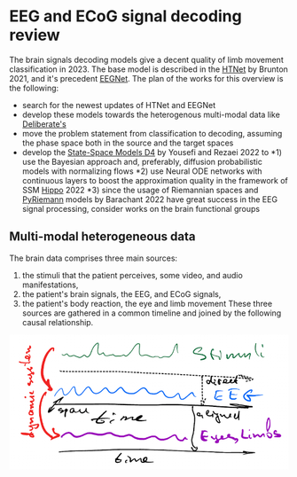 #  EEG and ECoG signal decoding review

The brain signals decoding models give a decent quality of limb movement classification in 2023. The base model is described in the [HTNet](https://github.com/BruntonUWBio/HTNet_generalized_decoding) by Brunton 2021, and it's precedent [EEGNet](https://github.com/vadim-vic/arl-eegmodels). The plan of the works for this overview is the following:
* search for the newest updates of HTNet and EEGNet
* develop these models towards the heterogenous multi-modal data like [Deliberate's](https://www.deliberate.ai/)
* move the problem statement from classification to decoding, assuming the phase space both in the source and the target spaces
* develop the [State-Space Models D4](https://github.com/MrRezaeiUofT/Deep_Direct_Discriminative_Decoder-D4-) by  Yousefi and Rezaei 2022 to 
*1) use the Bayesian approach and, preferably, diffusion probabilistic models with normalizing flows
*2) use Neural ODE networks with continuous layers to boost the approximation quality in the framework of SSM [Hippo](https://arxiv.org/abs/2206.12037) 2022
*3) since the usage of Riemannian spaces and [PyRiemann](https://github.com/pyRiemann/pyRiemann) models by Barachant 2022 have great success in the EEG signal processing, consider works on the brain functional groups 

## Multi-modal heterogeneous data
The brain data comprises three main sources:
1) the stimuli that the patient perceives, some video, and audio manifestations,
2) the patient's brain signals, the EEG, and ECoG signals,
3) the patient's body reaction, the eye and limb movement
These three sources are gathered in a common timeline and joined by the following causal relationship.

![Patient data causal relationship](casuality_in_data.png)
